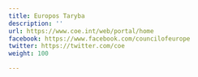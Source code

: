 ```yaml
---
title: Europos Taryba
description: ''
url: https://www.coe.int/web/portal/home
facebook: https://www.facebook.com/councilofeurope
twitter: https://twitter.com/coe
weight: 100

---
```


